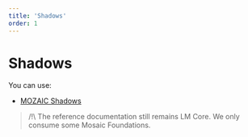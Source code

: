 ```yaml
---
title: 'Shadows'
order: 1
---
```


# Shadows

You can use:

* [MOZAIC Shadows](http://mozaic.adeo.cloud/Foundations/Shadows/)

> /!\ The reference documentation still remains LM Core. We only consume some Mosaic Foundations.